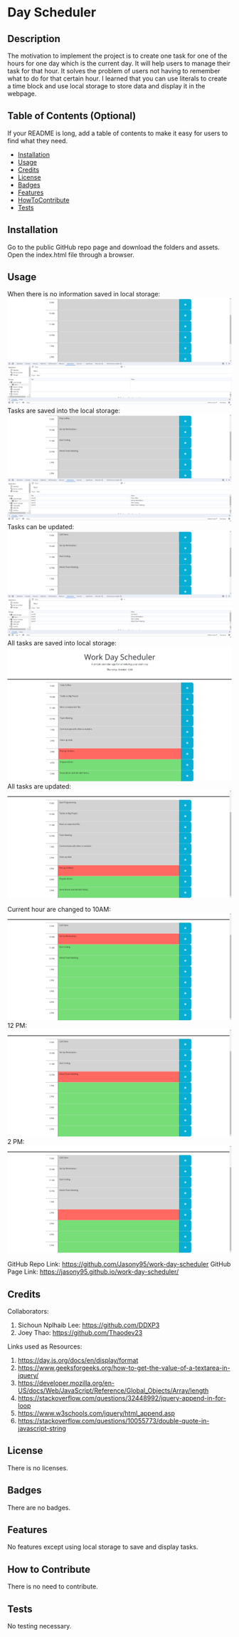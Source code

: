 # Day Scheduler

## Description

The motivation to implement the project is to create one task for one of the hours for one day which is the current day. It will help users to manage their task for that hour. It solves the problem of users not having to remember what to do for that certain hour. I learned that you can use literals to create a time block and use local storage to store data and display it in the webpage.

## Table of Contents (Optional)

If your README is long, add a table of contents to make it easy for users to find what they need.

- [Installation](#installation)
- [Usage](#usage)
- [Credits](#credits)
- [License](#license)
- [Badges](#badges)
- [Features](#features)
- [HowToContribute](#how-to-contribute)
- [Tests](#tests)

## Installation

Go to the public GitHub repo page and download the folders and assets. Open the index.html file through a browser.

## Usage

When there is no information saved in local storage:
![no tasks](assets/images/notasks.jpg)
Tasks are saved into the local storage:
![some tasks are saved](assets/images/taskslocal.jpg)
Tasks can be updated:
![tasks are updated](assets/images/changedlocal.jpg)
All tasks are saved into local storage:
![all tasks are saved](assets/images/alltasks.jpg)
All tasks are updated:
![all tasks are updated](assets/images/changedtasks.jpg)

Current hour are changed to 10AM:
![10AM](assets/images/10AM.jpg)
12 PM:
![12PM](assets/images/12PM.jpg)
2 PM:
![2PM](assets/images/2PM.jpg)

GitHub Repo Link: https://github.com/Jasony95/work-day-scheduler
GitHub Page Link: https://jasony95.github.io/work-day-scheduler/

## Credits

Collaborators:

1. Sichoun Nplhaib Lee: https://github.com/DDXP3
2. Joey Thao: https://github.com/Thaodev23

Links used as Resources:

1. https://day.js.org/docs/en/display/format
2. https://www.geeksforgeeks.org/how-to-get-the-value-of-a-textarea-in-jquery/
3. https://developer.mozilla.org/en-US/docs/Web/JavaScript/Reference/Global_Objects/Array/length
4. https://stackoverflow.com/questions/32448992/jquery-append-in-for-loop
5. https://www.w3schools.com/jquery/html_append.asp
6. https://stackoverflow.com/questions/10055773/double-quote-in-javascript-string

## License

There is no licenses.

## Badges

There are no badges.

## Features

No features except using local storage to save and display tasks.

## How to Contribute

There is no need to contribute.

## Tests

No testing necessary.